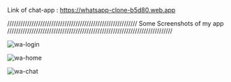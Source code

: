 
Link of chat-app : https://whatsapp-clone-b5d80.web.app

/////////////////////////////////////////////////////////// Some Screenshots of my app ///////////////////////////////////////////////////////////////////////////


![wa-login](https://user-images.githubusercontent.com/38484556/151649118-b1a17c26-4128-4cf5-9efb-2fcf0a29b980.png)


![wa-home](https://user-images.githubusercontent.com/38484556/151649182-5ae8b4ba-7f7c-45a4-8534-e094f45fc6d8.png)


![wa-chat](https://user-images.githubusercontent.com/38484556/151649186-9fd377c0-e333-43cc-9a38-731de7676cdd.png)
